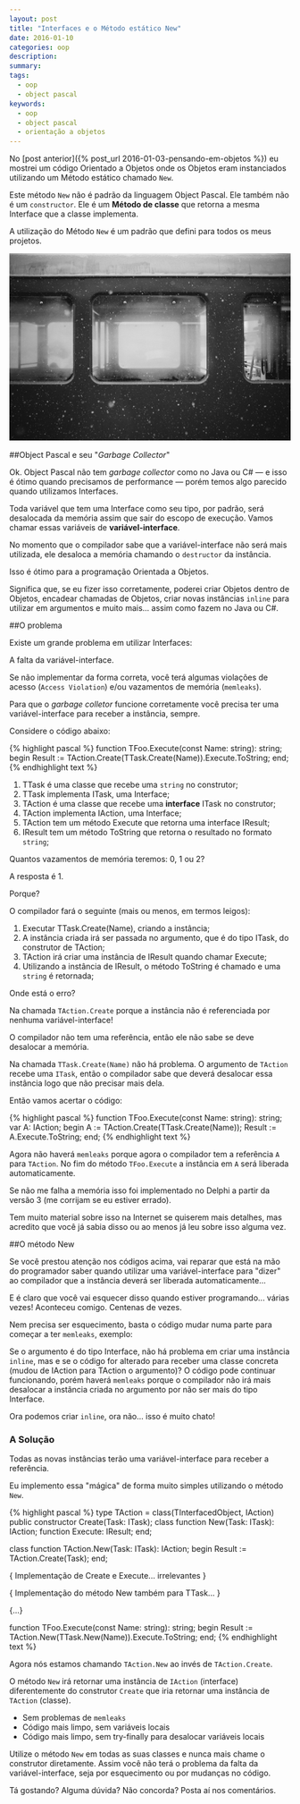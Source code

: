 ```yaml
---
layout: post
title: "Interfaces e o Método estático New"
date: 2016-01-10
categories: oop
description:
summary:
tags:
  - oop
  - object pascal
keywords:
  - oop
  - object pascal
  - orientação a objetos
---
```


No [post anterior]({% post_url 2016-01-03-pensando-em-objetos %}) eu mostrei um código
Orientado a Objetos onde os Objetos eram instanciados utilizando um Método estático chamado `New`.

Este método `New` não é padrão da linguagem Object Pascal. Ele também não é um `constructor`.
Ele é um **Método de classe** que retorna a mesma Interface que a classe implementa.

A utilização do Método `New` é um padrão que defini para todos os meus projetos.

<!--more-->

![Pensando](/images/829d24cf.jpg)

##Object Pascal e seu "*Garbage Collector*"

Ok. Object Pascal não tem *garbage collector* como no Java ou C# — e isso é ótimo quando precisamos de performance —
porém temos algo parecido quando utilizamos Interfaces.

Toda variável que tem uma Interface como seu tipo, por padrão, será desalocada da memória assim que
sair do escopo de execução. Vamos chamar essas variáveis de **variável-interface**.

No momento que o compilador sabe que a variável-interface não será mais utilizada, ele desaloca a memória
chamando o `destructor` da instância.

Isso é ótimo para a programação Orientada a Objetos.

Significa que, se eu fizer isso corretamente, poderei criar Objetos dentro de Objetos, encadear chamadas de Objetos,
criar novas instâncias `inline` para utilizar em argumentos e muito mais... assim como fazem no Java ou C#. 

##O problema

Existe um grande problema em utilizar Interfaces:

A falta da variável-interface.

Se não implementar da forma correta, você terá algumas violações de acesso (`Access Violation`)
e/ou vazamentos de memória (`memleaks`).

Para que o *garbage colletor* funcione corretamente você precisa ter uma variável-interface para receber a instância, sempre.

Considere o código abaixo:

{% highlight pascal %}
function TFoo.Execute(const Name: string): string;
begin
  Result := TAction.Create(TTask.Create(Name)).Execute.ToString;
end;
{% endhighlight text %}

  1. TTask é uma classe que recebe uma `string` no construtor;
  2. TTask implementa ITask, uma Interface;
  3. TAction é uma classe que recebe uma **interface** ITask no construtor;
  4. TAction implementa IAction, uma Interface;
  5. TAction tem um método Execute que retorna uma interface IResult;
  6. IResult tem um método ToString que retorna o resultado no formato `string`;

Quantos vazamentos de memória teremos: 0, 1 ou 2?

A resposta é 1. 

Porque?

O compilador fará o seguinte (mais ou menos, em termos leigos):

  1. Executar TTask.Create(Name), criando a instância;
  2. A instância criada irá ser passada no argumento, que é do tipo ITask, do construtor de TAction;
  3. TAction irá criar uma instância de IResult quando chamar Execute;
  4. Utilizando a instância de IResult, o método ToString é chamado e uma `string` é retornada;
  
Onde está o erro?

Na chamada `TAction.Create` porque a instância não é referenciada por nenhuma variável-interface!

O compilador não tem uma referência, então ele não sabe se deve desalocar a memória. 

Na chamada `TTask.Create(Name)` não há problema. O argumento de `TAction` recebe uma `ITask`, então o compilador
sabe que deverá desalocar essa instância logo que não precisar mais dela.

Então vamos acertar o código:

{% highlight pascal %}
function TFoo.Execute(const Name: string): string;
var
  A: IAction;
begin
  A := TAction.Create(TTask.Create(Name));
  Result := A.Execute.ToString;
end;
{% endhighlight text %}

Agora não haverá `memleaks` porque agora o compilador tem a referência `A` para `TAction`. No fim do método
`TFoo.Execute` a instância em `A` será liberada automaticamente.

Se não me falha a memória isso foi implementado no Delphi
a partir da versão 3 (me corrijam se eu estiver errado).

Tem muito material sobre isso na Internet se quiserem mais detalhes, mas acredito que você já sabia disso
ou ao menos já leu sobre isso alguma vez.

##O método New

Se você prestou atenção nos códigos acima, vai reparar que está na mão do programador saber quando utilizar
uma variável-interface para "dizer" ao compilador que a instância deverá ser liberada automaticamente...

E é claro que você vai esquecer disso quando estiver programando... várias vezes! Aconteceu comigo. Centenas de vezes.

Nem precisa ser esquecimento, basta o código mudar numa parte para começar a ter `memleaks`, exemplo:

Se o argumento é do tipo Interface, não há problema em criar uma instância `inline`, mas e se o código for
alterado para receber uma classe concreta (mudou de IAction para TAction o argumento)? 
O código pode continuar funcionando, porém haverá `memleaks` porque
o compilador não irá mais desalocar a instância criada no argumento por não ser mais do tipo Interface.

Ora podemos criar `inline`, ora não... isso é muito chato!

### A Solução

Todas as novas instâncias terão uma variável-interface para receber a referência. 

Eu implemento essa "mágica" de forma muito simples utilizando o método `New`.

{% highlight pascal %}
type
  TAction = class(TInterfacedObject, IAction)
  public
    constructor Create(Task: ITask);
    class function New(Task: ITask): IAction;
    function Execute: IResult;
  end;
  
class function TAction.New(Task: ITask): IAction;
begin
  Result := TAction.Create(Task);
end;  

{ Implementação de Create e Execute... irrelevantes }  

{ Implementação do método New também para TTask... }

{...}  
  
function TFoo.Execute(const Name: string): string;
begin
  Result := TAction.New(TTask.New(Name)).Execute.ToString;
end;
{% endhighlight text %}

Agora nós estamos chamando `TAction.New` ao invés de `TAction.Create`.

O método `New` irá retornar uma instância de `IAction` (interface) diferentemente do construtor
`Create` que iria retornar uma instância de `TAction` (classe).

  * Sem problemas de `memleaks`
  * Código mais limpo, sem variáveis locais
  * Código mais limpo, sem try-finally para desalocar variáveis locais

Utilize o método `New` em todas as suas classes e nunca mais chame o construtor diretamente.
Assim você não terá o problema da falta da variável-interface, seja por esquecimento ou por
mudanças no código.

Tá gostando? Alguma dúvida? Não concorda? Posta aí nos comentários.